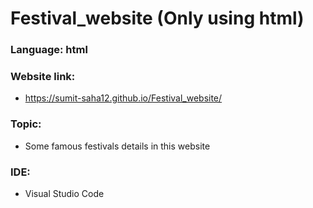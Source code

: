# Festival_website (Only using html)
### Language: html 
### Website link:
- https://sumit-saha12.github.io/Festival_website/
### Topic:  
- Some famous festivals details in this website
### IDE: 
- Visual Studio Code
